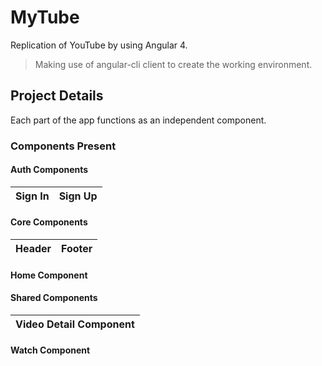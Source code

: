 # MyTube

Replication of YouTube by using Angular 4.

> Making use of angular-cli client to create the working environment.

## Project Details
Each part of the app functions as an independent component.

### Components Present
#### Auth Components
| Sign In | Sign Up |
| :------------: | :------------: |

#### Core Components
| Header | Footer |
| :------------: | :------------: |

#### Home Component

#### Shared Components
| Video Detail Component | 
| :------------: | 

#### Watch Component

